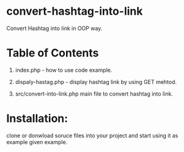 # convert-hashtag-into-link
Convert Hashtag into link in OOP way.

# Table of Contents

1. index.php -
how to use code example.

2. dispaly-hastag.php - 
display hashtag link by using GET mehtod.

3. src/convert-into-link.php
main file to convert hashtag into link.

# Installation:
clone or donwload soruce files into your project and start using it as example given example.
